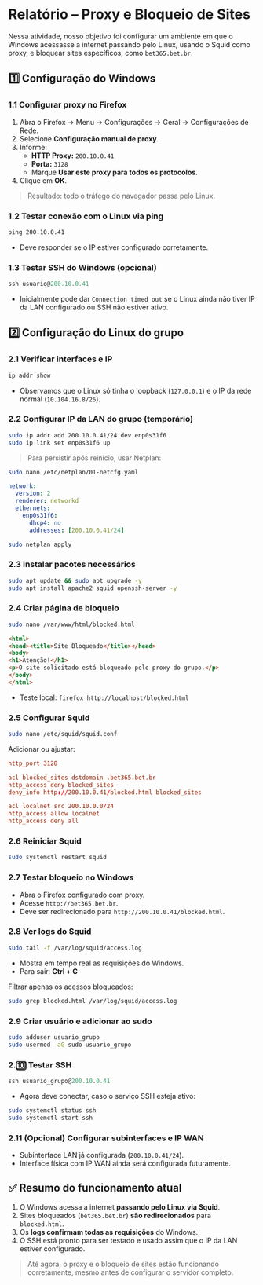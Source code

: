 # Relatório – Proxy e Bloqueio de Sites

Nessa atividade, nosso objetivo foi configurar um ambiente em que o Windows acessasse a internet passando pelo Linux, usando o Squid como proxy, e bloquear sites específicos, como `bet365.bet.br`.

## 1️⃣ Configuração do Windows

### 1.1 Configurar proxy no Firefox

1. Abra o Firefox → Menu → Configurações → Geral → Configurações de Rede.
2. Selecione **Configuração manual de proxy**.
3. Informe:
   - **HTTP Proxy:** `200.10.0.41`
   - **Porta:** `3128`
   - Marque **Usar este proxy para todos os protocolos**.
4. Clique em **OK**.

> Resultado: todo o tráfego do navegador passa pelo Linux.

### 1.2 Testar conexão com o Linux via ping

```cmd
ping 200.10.0.41
```
- Deve responder se o IP estiver configurado corretamente.

### 1.3 Testar SSH do Windows (opcional)

```powershell
ssh usuario@200.10.0.41
```
- Inicialmente pode dar `Connection timed out` se o Linux ainda não tiver IP da LAN configurado ou SSH não estiver ativo.

## 2️⃣ Configuração do Linux do grupo

### 2.1 Verificar interfaces e IP

```bash
ip addr show
```
- Observamos que o Linux só tinha o loopback (`127.0.0.1`) e o IP da rede normal (`10.104.16.8/26`).

### 2.2 Configurar IP da LAN do grupo (temporário)

```bash
sudo ip addr add 200.10.0.41/24 dev enp0s31f6
sudo ip link set enp0s31f6 up
```

> Para persistir após reinício, usar Netplan:

```bash
sudo nano /etc/netplan/01-netcfg.yaml
```
```yaml
network:
  version: 2
  renderer: networkd
  ethernets:
    enp0s31f6:
      dhcp4: no
      addresses: [200.10.0.41/24]
```
```bash
sudo netplan apply
```

### 2.3 Instalar pacotes necessários

```bash
sudo apt update && sudo apt upgrade -y
sudo apt install apache2 squid openssh-server -y
```

### 2.4 Criar página de bloqueio

```bash
sudo nano /var/www/html/blocked.html
```
```html
<html>
<head><title>Site Bloqueado</title></head>
<body>
<h1>Atenção!</h1>
<p>O site solicitado está bloqueado pelo proxy do grupo.</p>
</body>
</html>
```
- Teste local: `firefox http://localhost/blocked.html`

### 2.5 Configurar Squid

```bash
sudo nano /etc/squid/squid.conf
```
Adicionar ou ajustar:

```conf
http_port 3128

acl blocked_sites dstdomain .bet365.bet.br
http_access deny blocked_sites
deny_info http://200.10.0.41/blocked.html blocked_sites

acl localnet src 200.10.0.0/24
http_access allow localnet
http_access deny all
```

### 2.6 Reiniciar Squid

```bash
sudo systemctl restart squid
```

### 2.7 Testar bloqueio no Windows

- Abra o Firefox configurado com proxy.
- Acesse `http://bet365.bet.br`.
- Deve ser redirecionado para `http://200.10.0.41/blocked.html`.

### 2.8 Ver logs do Squid

```bash
sudo tail -f /var/log/squid/access.log
```
- Mostra em tempo real as requisições do Windows.
- Para sair: **Ctrl + C**

Filtrar apenas os acessos bloqueados:

```bash
sudo grep blocked.html /var/log/squid/access.log
```

### 2.9 Criar usuário e adicionar ao sudo

```bash
sudo adduser usuario_grupo
sudo usermod -aG sudo usuario_grupo
```

### 2.🔟 Testar SSH

```powershell
ssh usuario_grupo@200.10.0.41
```
- Agora deve conectar, caso o serviço SSH esteja ativo:

```bash
sudo systemctl status ssh
sudo systemctl start ssh
```

### 2.11 (Opcional) Configurar subinterfaces e IP WAN
- Subinterface LAN já configurada (`200.10.0.41/24`).
- Interface física com IP WAN ainda será configurada futuramente.

## ✅ Resumo do funcionamento atual

1. O Windows acessa a internet **passando pelo Linux via Squid**.
2. Sites bloqueados (`bet365.bet.br`) **são redirecionados** para `blocked.html`.
3. Os **logs confirmam todas as requisições** do Windows.
4. O SSH está pronto para ser testado e usado assim que o IP da LAN estiver configurado.

> Até agora, o proxy e o bloqueio de sites estão funcionando corretamente, mesmo antes de configurar o servidor completo.

